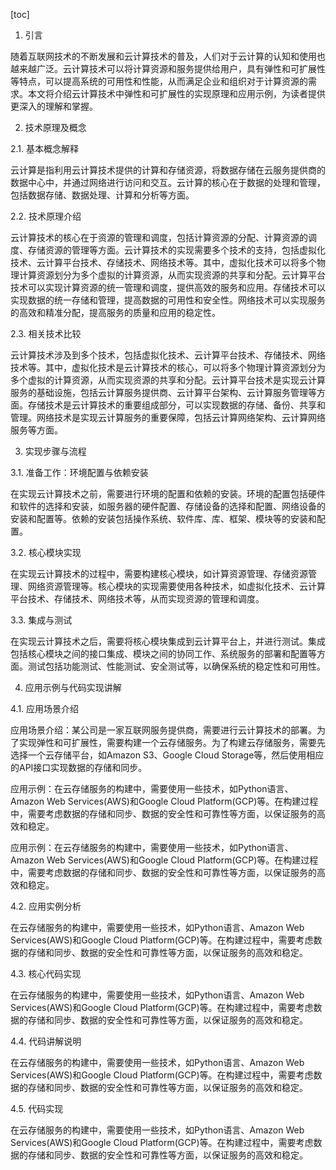 
[toc]                    
                
                
1. 引言

随着互联网技术的不断发展和云计算技术的普及，人们对于云计算的认知和使用也越来越广泛。云计算技术可以将计算资源和服务提供给用户，具有弹性和可扩展性等特点，可以提高系统的可用性和性能，从而满足企业和组织对于计算资源的需求。本文将介绍云计算技术中弹性和可扩展性的实现原理和应用示例，为读者提供更深入的理解和掌握。

2. 技术原理及概念

2.1. 基本概念解释

云计算是指利用云计算技术提供的计算和存储资源，将数据存储在云服务提供商的数据中心中，并通过网络进行访问和交互。云计算的核心在于数据的处理和管理，包括数据存储、数据处理、计算和分析等方面。

2.2. 技术原理介绍

云计算技术的核心在于资源的管理和调度，包括计算资源的分配、计算资源的调度、存储资源的管理等方面。云计算技术的实现需要多个技术的支持，包括虚拟化技术、云计算平台技术、存储技术、网络技术等。其中，虚拟化技术可以将多个物理计算资源划分为多个虚拟的计算资源，从而实现资源的共享和分配。云计算平台技术可以实现计算资源的统一管理和调度，提供高效的服务和应用。存储技术可以实现数据的统一存储和管理，提高数据的可用性和安全性。网络技术可以实现服务的高效和精准分配，提高服务的质量和应用的稳定性。

2.3. 相关技术比较

云计算技术涉及到多个技术，包括虚拟化技术、云计算平台技术、存储技术、网络技术等。其中，虚拟化技术是云计算技术的核心，可以将多个物理计算资源划分为多个虚拟的计算资源，从而实现资源的共享和分配。云计算平台技术是实现云计算服务的基础设施，包括云计算服务提供商、云计算平台架构、云计算服务管理等方面。存储技术是云计算技术的重要组成部分，可以实现数据的存储、备份、共享和管理。网络技术是实现云计算服务的重要保障，包括云计算网络架构、云计算网络服务等方面。

3. 实现步骤与流程

3.1. 准备工作：环境配置与依赖安装

在实现云计算技术之前，需要进行环境的配置和依赖的安装。环境的配置包括硬件和软件的选择和安装，如服务器的硬件配置、存储设备的选择和配置、网络设备的安装和配置等。依赖的安装包括操作系统、软件库、库、框架、模块等的安装和配置。

3.2. 核心模块实现

在实现云计算技术的过程中，需要构建核心模块，如计算资源管理、存储资源管理、网络资源管理等。核心模块的实现需要使用各种技术，如虚拟化技术、云计算平台技术、存储技术、网络技术等，从而实现资源的管理和调度。

3.3. 集成与测试

在实现云计算技术之后，需要将核心模块集成到云计算平台上，并进行测试。集成包括核心模块之间的接口集成、模块之间的协同工作、系统服务的部署和配置等方面。测试包括功能测试、性能测试、安全测试等，以确保系统的稳定性和可用性。

4. 应用示例与代码实现讲解

4.1. 应用场景介绍

应用场景介绍：某公司是一家互联网服务提供商，需要进行云计算技术的部署。为了实现弹性和可扩展性，需要构建一个云存储服务。为了构建云存储服务，需要先选择一个云存储平台，如Amazon S3、Google Cloud Storage等，然后使用相应的API接口实现数据的存储和同步。

应用示例：在云存储服务的构建中，需要使用一些技术，如Python语言、Amazon Web Services(AWS)和Google Cloud Platform(GCP)等。在构建过程中，需要考虑数据的存储和同步、数据的安全性和可靠性等方面，以保证服务的高效和稳定。

应用示例：在云存储服务的构建中，需要使用一些技术，如Python语言、Amazon Web Services(AWS)和Google Cloud Platform(GCP)等。在构建过程中，需要考虑数据的存储和同步、数据的安全性和可靠性等方面，以保证服务的高效和稳定。

4.2. 应用实例分析

在云存储服务的构建中，需要使用一些技术，如Python语言、Amazon Web Services(AWS)和Google Cloud Platform(GCP)等。在构建过程中，需要考虑数据的存储和同步、数据的安全性和可靠性等方面，以保证服务的高效和稳定。

4.3. 核心代码实现

在云存储服务的构建中，需要使用一些技术，如Python语言、Amazon Web Services(AWS)和Google Cloud Platform(GCP)等。在构建过程中，需要考虑数据的存储和同步、数据的安全性和可靠性等方面，以保证服务的高效和稳定。

4.4. 代码讲解说明

在云存储服务的构建中，需要使用一些技术，如Python语言、Amazon Web Services(AWS)和Google Cloud Platform(GCP)等。在构建过程中，需要考虑数据的存储和同步、数据的安全性和可靠性等方面，以保证服务的高效和稳定。

4.5. 代码实现

在云存储服务的构建中，需要使用一些技术，如Python语言、Amazon Web Services(AWS)和Google Cloud Platform(GCP)等。在构建过程中，需要考虑数据的存储和同步、数据的安全性和可靠性等方面，以保证服务的高效和稳定。

